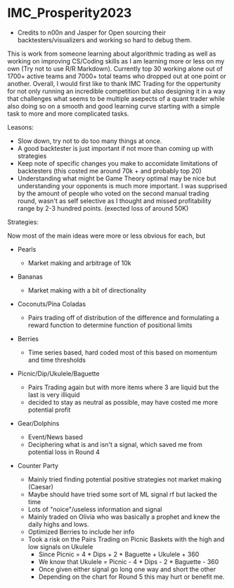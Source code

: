 # IMC_Prosperity2023

* Credits to n00n and Jasper for Open sourcing their backtesters/visualizers and working so hard to debug them.

This is work from someone learning about algorithmic trading as well as working on improving CS/Coding skills as I am learning more or less on my own (Try not to use R/R Markdown). Currently top 30 working alone out of 1700+ active teams and 7000+ total teams who dropped out at one point or another. Overall, I would first like to thank IMC Trading for the oppertunity for not only running an incredible competition but also designing it in a way that challenges what seems to be multiple asepects of a quant trader while also doing so on a smooth and good learning curve starting with a simple task to more and more complicated tasks.

Leasons:

 - Slow down, try not to do too many things at once.
 - A good backtester is just important if not more than coming up with strategies
 - Keep note of specific changes you make to accomidate limitations of backtesters (this costed me around 70k + and probably top 20)
 - Understanding what might be Game Theory optimal may be nice but understanding your opponents is much more important. I was supprised by the amount of people who voted on the second manual trading round, wasn't as self selective as I thought and missed profitability range by 2-3 hundred points. (exected loss of around 50K)
 
 Strategies:
 
 Now most of the main ideas were more or less obvious for each, but 

- Pearls
  - Market making and arbitrage of 10k

- Bananas
  - Market making with a bit of directionality

- Coconuts/Pina Coladas
  - Pairs trading off of distribution of the difference and formulating a reward function to determine function of positional limits

- Berries
  - Time series based, hard coded most of this based on momentum and time thresholds

- Picnic/Dip/Ukulele/Baguette
  - Pairs Trading again but with more items where 3 are liquid but the last is very illiquid
  - decided to stay as neutral as possible, may have costed me more potential profit

- Gear/Dolphins
  - Event/News based
  - Deciphering what is and isn't a signal, which saved me from potential loss in Round 4

- Counter Party
  - Mainly tried finding potential positive strategies not market making (Caesar)
  - Maybe should have tried some sort of ML signal rf but lacked the time
  - Lots of "noice"/useless information and signal
  - Mainly traded on Olivia who was basically a prophet and knew the daily highs and lows.
  - Optimized Berries to include her info
  - Took a risk on the Pairs Trading on Picnic Baskets with the high and low signals on Ukulele
    - Since Picnic = 4 * Dips + 2 * Baguette + Ukulele + 360
    - We know that Ukulele = Picnic - 4 * Dips - 2 * Baguette - 360
    - Once given either signal go long one way and short the other
    - Depending on the chart for Round 5 this may hurt or benefit me.
